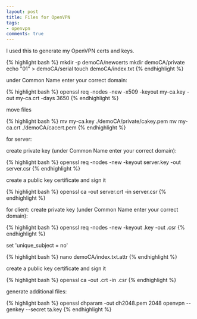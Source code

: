 ```yaml
---
layout: post
title: Files for OpenVPN
tags:
- openvpn
comments: true
---
```


I used this to generate my OpenVPN certs and keys.

{% highlight bash %}
mkdir -p demoCA/newcerts
mkdir demoCA/private
echo "01" > demoCA/serial
touch demoCA/index.txt
{% endhighlight %}

under Common Name enter your correct domain:

{% highlight bash %}
openssl req -nodes -new -x509 -keyout my-ca.key -out my-ca.crt -days 3650
{% endhighlight %}

move files

{% highlight bash %}
mv my-ca.key ./demoCA/private/cakey.pem
mv my-ca.crt ./demoCA/cacert.pem
{% endhighlight %}

for server:

create private key (under Common Name enter your correct domain):

{% highlight bash %}
openssl req -nodes -new -keyout server.key -out server.csr
{% endhighlight %}

create a public key certificate and sign it

{% highlight bash %}
openssl ca -out server.crt -in server.csr
{% endhighlight %}

for client: create private key (under Common Name enter your correct domain):

{% highlight bash %}
openssl req -nodes -new -keyout <name>.key -out <name>.csr
{% endhighlight %}

set 'unique_subject = no'

{% highlight bash %}
nano demoCA/index.txt.attr
{% endhighlight %}

create a public key certificate and sign it

{% highlight bash %}
openssl ca -out <name>.crt -in <name>.csr
{% endhighlight %}

generate additional files:

{% highlight bash %}
openssl dhparam -out dh2048.pem 2048
openvpn --genkey --secret ta.key
{% endhighlight %}
